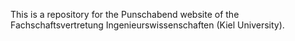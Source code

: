 This is a repository for the Punschabend website of the Fachschaftsvertretung Ingenieurswissenschaften (Kiel University).